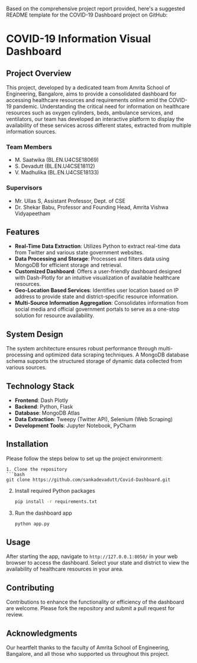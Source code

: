 Based on the comprehensive project report provided, here's a suggested README template for the COVID-19 Dashboard project on GitHub:


# COVID-19 Information Visual Dashboard

## Project Overview
This project, developed by a dedicated team from Amrita School of Engineering, Bangalore, aims to provide a consolidated dashboard for accessing healthcare resources and requirements online amid the COVID-19 pandemic. Understanding the critical need for information on healthcare resources such as oxygen cylinders, beds, ambulance services, and ventilators, our team has developed an interactive platform to display the availability of these services across different states, extracted from multiple information sources.

### Team Members
- M. Saatwika (BL.EN.U4CSE18069)
- S. Devadutt (BL.EN.U4CSE18112)
- V. Madhulika (BL.EN.U4CSE18133)

### Supervisors
- Mr. Ullas S, Assistant Professor, Dept. of CSE
- Dr. Shekar Babu, Professor and Founding Head, Amrita Vishwa Vidyapeetham

## Features
- **Real-Time Data Extraction**: Utilizes Python to extract real-time data from Twitter and various state government websites.
- **Data Processing and Storage**: Processes and filters data using MongoDB for efficient storage and retrieval.
- **Customized Dashboard**: Offers a user-friendly dashboard designed with Dash-Plotly for an intuitive visualization of available healthcare resources.
- **Geo-Location Based Services**: Identifies user location based on IP address to provide state and district-specific resource information.
- **Multi-Source Information Aggregation**: Consolidates information from social media and official government portals to serve as a one-stop solution for resource availability.

## System Design
The system architecture ensures robust performance through multi-processing and optimized data scraping techniques. A MongoDB database schema supports the structured storage of dynamic data collected from various sources.

## Technology Stack
- **Frontend**: Dash Plotly
- **Backend**: Python, Flask
- **Database**: MongoDB Atlas
- **Data Extraction**: Tweepy (Twitter API), Selenium (Web Scraping)
- **Development Tools**: Jupyter Notebook, PyCharm

## Installation
Please follow the steps below to set up the project environment:

   ```
1. Clone the repository
   ```bash
   git clone https://github.com/sankadevadutt/Covid-Dashboard.git
   ```
2. Install required Python packages
   ```bash
   pip install -r requirements.txt
   ```
3. Run the dashboard app
   ```bash
   python app.py
   ```

## Usage
After starting the app, navigate to `http://127.0.0.1:8050/` in your web browser to access the dashboard. Select your state and district to view the availability of healthcare resources in your area.

## Contributing
Contributions to enhance the functionality or efficiency of the dashboard are welcome. Please fork the repository and submit a pull request for review.

## Acknowledgments
Our heartfelt thanks to the faculty of Amrita School of Engineering, Bangalore, and all those who supported us throughout this project.
